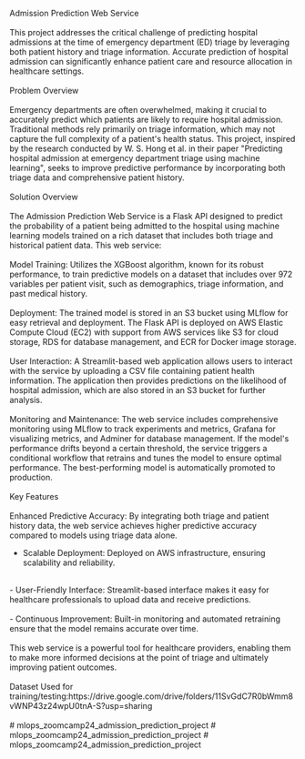 Admission Prediction Web Service<br/>
<br/>
This project addresses the critical challenge of predicting hospital admissions at the time of emergency department (ED) triage by leveraging both patient history and triage information. Accurate prediction of hospital admission can significantly enhance patient care and resource allocation in healthcare settings.<br/>
<br/>
Problem Overview<br/>
<br/>
Emergency departments are often overwhelmed, making it crucial to accurately predict which patients are likely to require hospital admission. Traditional methods rely primarily on triage information, which may not capture the full complexity of a patient's health status. This project, inspired by the research conducted by W. S. Hong et al. in their paper "Predicting hospital admission at emergency department triage using machine learning", seeks to improve predictive performance by incorporating both triage data and comprehensive patient history.<br/>
<br/>
Solution Overview<br/>
<br/>
The Admission Prediction Web Service is a Flask API designed to predict the probability of a patient being admitted to the hospital using machine learning models trained on a rich dataset that includes both triage and historical patient data. This web service:<br/>
<br/>
Model Training: Utilizes the XGBoost algorithm, known for its robust performance, to train predictive models on a dataset that includes over 972 variables per patient visit, such as demographics, triage information, and past medical history.<br/>
<br/>
Deployment: The trained model is stored in an S3 bucket using MLflow for easy retrieval and deployment. The Flask API is deployed on AWS Elastic Compute Cloud (EC2) with support from AWS services like S3 for cloud storage, RDS for database management, and ECR for Docker image storage.<br/>
<br/>
User Interaction: A Streamlit-based web application allows users to interact with the service by uploading a CSV file containing patient health information. The application then provides predictions on the likelihood of hospital admission, which are also stored in an S3 bucket for further analysis.<br/>
<br/>
Monitoring and Maintenance: The web service includes comprehensive monitoring using MLflow to track experiments and metrics, Grafana for visualizing metrics, and Adminer for database management. If the model's performance drifts beyond a certain threshold, the service triggers a conditional workflow that retrains and tunes the model to ensure optimal performance. The best-performing model is automatically promoted to production.<br/>
<br/>
Key Features<br/>
<br/>
Enhanced Predictive Accuracy: By integrating both triage and patient history data, the web service achieves higher predictive accuracy compared to models using triage data alone.
- Scalable Deployment: Deployed on AWS infrastructure, ensuring scalability and reliability.<br/>
<br/>
- User-Friendly Interface: Streamlit-based interface makes it easy for healthcare professionals to upload data and receive predictions.<br/>
<br/>
- Continuous Improvement: Built-in monitoring and automated retraining ensure that the model remains accurate over time.<br/>
<br/>
This web service is a powerful tool for healthcare providers, enabling them to make more informed decisions at the point of triage and ultimately improving patient outcomes.<br/>
<br/>
Dataset Used for training/testing:https://drive.google.com/drive/folders/11SvGdC7R0bWmm8vWNP43z24wpU0tnA-S?usp=sharing<br/>
<br/>#   m l o p s _ z o o m c a m p 2 4 _ a d m i s s i o n _ p r e d i c t i o n _ p r o j e c t  
 #   m l o p s _ z o o m c a m p 2 4 _ a d m i s s i o n _ p r e d i c t i o n _ p r o j e c t  
 #   m l o p s _ z o o m c a m p 2 4 _ a d m i s s i o n _ p r e d i c t i o n _ p r o j e c t  
 